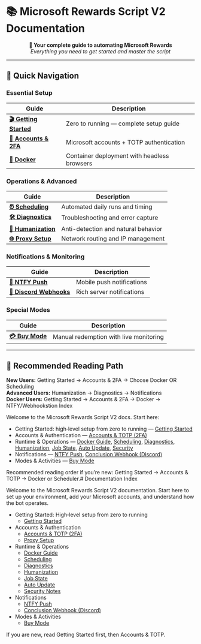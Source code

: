 # 📚 Microsoft Rewards Script V2 Documentation

<div align="center">

**🎯 Your complete guide to automating Microsoft Rewards**  
*Everything you need to get started and master the script*

</div>

---

## 🚀 Quick Navigation

### **Essential Setup**
| Guide | Description |
|-------|-------------|
| **[🎬 Getting Started](./getting-started.md)** | Zero to running — complete setup guide |
| **[👤 Accounts & 2FA](./accounts.md)** | Microsoft accounts + TOTP authentication |
| **[🐳 Docker](./docker.md)** | Container deployment with headless browsers |

### **Operations & Advanced**
| Guide | Description |
|-------|-------------|
| **[⏰ Scheduling](./schedule.md)** | Automated daily runs and timing |
| **[🛠️ Diagnostics](./diagnostics.md)** | Troubleshooting and error capture |
| **[🧠 Humanization](./humanization.md)** | Anti-detection and natural behavior |
| **[🌐 Proxy Setup](./proxy.md)** | Network routing and IP management |

### **Notifications & Monitoring**
| Guide | Description |
|-------|-------------|
| **[📱 NTFY Push](./ntfy.md)** | Mobile push notifications |
| **[🔗 Discord Webhooks](./conclusionwebhook.md)** | Rich server notifications |

### **Special Modes**
| Guide | Description |
|-------|-------------|
| **[💳 Buy Mode](./buy-mode.md)** | Manual redemption with live monitoring |

---

## 🎯 Recommended Reading Path

**New Users:** Getting Started → Accounts & 2FA → Choose Docker OR Scheduling  
**Advanced Users:** Humanization → Diagnostics → Notifications  
**Docker Users:** Getting Started → Accounts & 2FA → Docker → NTFY/Webhookstion Index

Welcome to the Microsoft Rewards Script V2 docs. Start here:

- Getting Started: high‑level setup from zero to running — [Getting Started](./getting-started.md)
- Accounts & Authentication — [Accounts & TOTP (2FA)](./accounts.md)
- Runtime & Operations — [Docker Guide](./docker.md), [Scheduling](./schedule.md), [Diagnostics](./diagnostics.md), [Humanization](./humanization.md), [Job State](./jobstate.md), [Auto Update](./update.md), [Security](./security.md)
- Notifications — [NTFY Push](./ntfy.md), [Conclusion Webhook (Discord)](./conclusionwebhook.md)
- Modes & Activities — [Buy Mode](./buy-mode.md)

Recommended reading order if you’re new: Getting Started → Accounts & TOTP → Docker or Scheduler.# Documentation Index

Welcome to the Microsoft Rewards Script V2 documentation. Start here to set up your environment, add your Microsoft accounts, and understand how the bot operates.

- Getting Started: High‑level setup from zero to running
  - [Getting Started](./getting-started.md)
- Accounts & Authentication
  - [Accounts & TOTP (2FA)](./accounts.md)
  - [Proxy Setup](./proxy.md)
- Runtime & Operations
  - [Docker Guide](./docker.md)
  - [Scheduling](./schedule.md)
  - [Diagnostics](./diagnostics.md)
  - [Humanization](./humanization.md)
  - [Job State](./jobstate.md)
  - [Auto Update](./update.md)
  - [Security Notes](./security.md)
- Notifications
  - [NTFY Push](./ntfy.md)
  - [Conclusion Webhook (Discord)](./conclusionwebhook.md)
- Modes & Activities
  - [Buy Mode](./buy-mode.md)

If you are new, read Getting Started first, then Accounts & TOTP.

